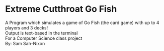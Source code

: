 # Extreme Cutthroat Go Fish
A Program which simulates a game of Go Fish (the card game) with up to 4 players and 3 decks!  
Output is text-based in the terminal  
For a Computer Science class project  
By: Sam Sah-Nixon
